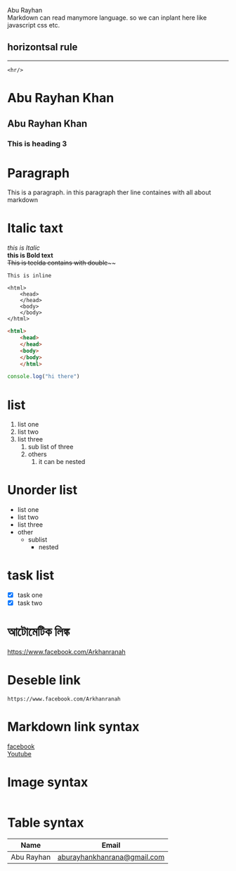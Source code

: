 <!--this page is all about markdown-->
Abu Rayhan  
Markdown can read manymore language. so we can inplant here like javascript css etc.
## horizontsal rule   
----     
 `<hr/>`
# Abu Rayhan Khan  
## Abu Rayhan Khan  
### This is heading 3

# Paragraph
<p>
This is a paragraph. in this paragraph ther line containes with all  about markdown  </p>   


# Italic taxt
_this is Italic_  
__this is Bold text__  
~~This is teelda contains with double~~~~

`This is inline`    
```
<html>
    <head>
    </head>
    <body>
    </body>    
</html>
```


```html
<html>
    <head>
    </head>
    <body>
    </body>    
    </html>
```

```javascript
console.log("hi there")
```


# list
1. list one
2. list two
3. list three
    1. sub list of three
    2. others
       1. it can be nested  

# Unorder list
- list one 
- list two
- list three
- other
    - sublist
        - nested
#  task list  
 - [x] task one 
 - [x] task two

 # আটোমেটিক লিঙ্ক
 https://www.facebook.com/Arkhanranah

 # Deseble link 
  `https://www.facebook.com/Arkhanranah`

  # Markdown link syntax
  [facebook](facebook)  
 [Youtube](youtube)


 # Image syntax


<img scr="./src/images/abu rayhan.jpg"  width="400px"/> 

# Table syntax

| Name | Email |
|------|--------|
|Abu Rayhan | aburayhankhanrana@gmail.com | 
   
  <!--All link is here-->
  [facebook]:https://www.facebook.com/Arkhanranah
  [youtube]:https://www.youtube.com/Arkhanranah
